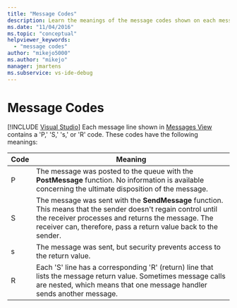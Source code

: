 ```yaml
---
title: "Message Codes"
description: Learn the meanings of the message codes shown on each message line of Messages View.
ms.date: "11/04/2016"
ms.topic: "conceptual"
helpviewer_keywords:
  - "message codes"
author: "mikejo5000"
ms.author: "mikejo"
manager: jmartens
ms.subservice: vs-ide-debug
---
```

# Message Codes

 [!INCLUDE [Visual Studio](~/includes/applies-to-version/vs-windows-only.md)]
Each message line shown in [Messages View](../debugger/messages-view.md) contains a 'P,' 'S,' 's,' or 'R' code. These codes have the following meanings:

|Code|Meaning|
|----------|-------------|
|P|The message was posted to the queue with the **PostMessage** function. No information is available concerning the ultimate disposition of the message.|
|S|The message was sent with the **SendMessage** function. This means that the sender doesn't regain control until the receiver processes and returns the message. The receiver can, therefore, pass a return value back to the sender.|
|s|The message was sent, but security prevents access to the return value.|
|R|Each 'S' line has a corresponding 'R' (return) line that lists the message return value. Sometimes message calls are nested, which means that one message handler sends another message.|